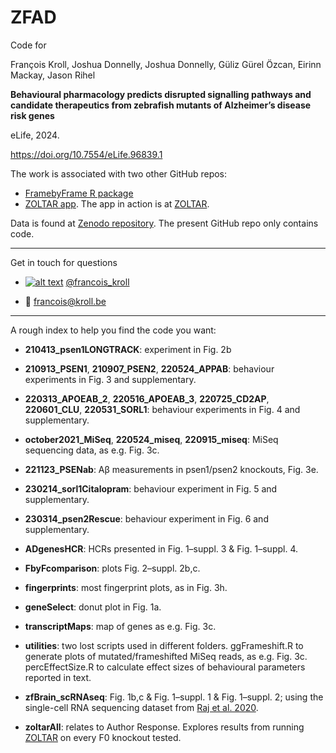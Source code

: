 # ZFAD

Code for

François Kroll, Joshua Donnelly, Joshua Donnelly, Güliz Gürel Özcan, Eirinn Mackay, Jason Rihel

**Behavioural pharmacology predicts disrupted signalling pathways and candidate therapeutics from zebrafish mutants of Alzheimer’s disease risk genes**

eLife, 2024.

https://doi.org/10.7554/eLife.96839.1

The work is associated with two other GitHub repos:

* [FramebyFrame R package](https://github.com/francoiskroll/FramebyFrame)
* [ZOLTAR app](https://github.com/francoiskroll/ZOLTAR). The app in action is at [ZOLTAR](https://francoiskroll.shinyapps.io/zoltar/).

Data is found at [Zenodo repository](https://doi.org/10.5281/zenodo.11673115). The present GitHub repo only contains code.

___

Get in touch for questions

  * [![alt text][1.2]][1] [@francois_kroll](https://twitter.com/francois_kroll)

  * :email: francois@kroll.be

<!-- icons with padding -->
[1.1]: http://i.imgur.com/tXSoThF.png (twitter icon with padding)

<!-- icons without padding -->
[1.2]: http://i.imgur.com/wWzX9uB.png (twitter icon without padding)

<!-- links to your social media accounts -->
[1]: https://twitter.com/francois_kroll

___

A rough index to help you find the code you want:

* **210413_psen1LONGTRACK**: experiment in Fig. 2b

* **210913_PSEN1**, **210907_PSEN2**, **220524_APPAB**: behaviour experiments in Fig. 3 and supplementary.

* **220313_APOEAB_2**, **220516_APOEAB_3**, **220725_CD2AP**, **220601_CLU**, **220531_SORL1**: behaviour experiments in Fig. 4 and supplementary.

* **october2021_MiSeq**, **220524_miseq**, **220915_miseq**: MiSeq sequencing data, as e.g. Fig. 3c.

* **221123_PSENab**: Aβ measurements in psen1/psen2 knockouts, Fig. 3e.

* **230214_sorl1Citalopram**: behaviour experiment in Fig. 5 and supplementary.

* **230314_psen2Rescue**: behaviour experiment in Fig. 6 and supplementary.

* **ADgenesHCR**: HCRs presented in Fig. 1–suppl. 3 & Fig. 1–suppl. 4.

* **FbyFcomparison**: plots Fig. 2–suppl. 2b,c.

* **fingerprints**: most fingerprint plots, as in Fig. 3h.

* **geneSelect**: donut plot in Fig. 1a.

* **transcriptMaps**: map of genes as e.g. Fig. 3c.

* **utilities**: two lost scripts used in different folders. ggFrameshift.R to generate plots of mutated/frameshifted MiSeq reads, as e.g. Fig. 3c. percEffectSize.R to calculate effect sizes of behavioural parameters reported in text.

* **zfBrain_scRNAseq**: Fig. 1b,c & Fig. 1–suppl. 1 & Fig. 1–suppl. 2; using the single-cell RNA sequencing dataset from [Raj et al. 2020](https://doi.org/10.1016/j.neuron.2020.09.023).

* **zoltarAll**: relates to Author Response. Explores results from running [ZOLTAR](https://francoiskroll.shinyapps.io/zoltar/) on every F0 knockout tested.